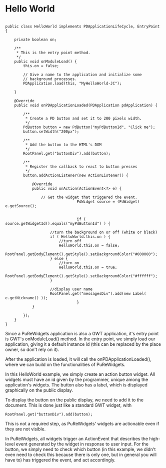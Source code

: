 # Hello World #



```

public class HelloWorld implements PDApplicationLifeCycle, EntryPoint {
	
	private boolean on;
	
	/**
	 * This is the entry point method.
	 */
	public void onModuleLoad() {
		this.on = false;
		
		// Give a name to the application and initialize some 
        // background processes.
        PDApplication.load(this, "MyHelloWorld-JC");
	
	}

	@Override
	public void onPDApplicationLoaded(PDApplication pdApplication) {
		
		/**
		 * Create a PD button and set it to 200 pixels width.
		 */
		PdButton button = new PdButton("myPdButtonId", "Click me");
		button.setWidth("200px");
		
		/**
		 * Add the button to the HTML's DOM 
		 */
		RootPanel.get("buttonDiv").add(button);
		
		/**
		 * Register the callback to react to button presses
		 */
		button.addActionListener(new ActionListener() {

			@Override
			public void onAction(ActionEvent<?> e) {
				
				// Get the widget that triggered the event.              
                                PdWidget source = (PdWidget) e.getSource();
                
                                
                                if ( source.getWidgetId().equals("myPdButtonId") ) {

					//turn the background on or off (white or black)
					if ( HelloWorld.this.on ) {
						//turn off
						HelloWorld.this.on = false;
						RootPanel.getBodyElement().getStyle().setBackgroundColor("#000000");
					} else {
						//turn on
						HelloWorld.this.on = true;
						RootPanel.getBodyElement().getStyle().setBackgroundColor("#ffffff");
					}
					
					//display user name
					RootPanel.get("messagesDiv").add(new Label( e.getNickname() ));
                                }
			}
			
		});
	}
}

```

Since a PuReWidgets application is also a GWT application, it's entry point is GWT's onModuleLoad() method. In the entry point, we simply load our application, giving it a default instance id (this can be replaced by the place owner, so don't rely on it).

After the application is loaded, it will call the onPDApplicationLoaded(), where we can build on the functionalities of PuReWidgets.

In this HelloWorld example, we simply create an action button widget. All widgets must have an id given by the programmer, unique among the application's widgets. The button also has a label, which is displayed graphically on the public display.

To display the button on the public display, we need to add it to the document. This is done just like a standard GWT widget, with
```
RootPanel.get("buttonDiv").add(button); 
```
This is not a required step, as PuReWidgets' widgets are actionable even if they are not visible.

In PuReWidgets, all widgets trigger an ActionEvent that describes the high-level event generated by the widget in response to user input. For the button, we simply need to check which button (in this example, we didn't even need to check this because there is only one, but in general you will have to) has triggered the event, and act accordingly.